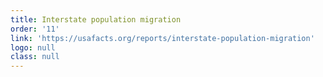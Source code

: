 ```yaml
---
title: Interstate population migration
order: '11'
link: 'https://usafacts.org/reports/interstate-population-migration'
logo: null
class: null
---
```


